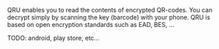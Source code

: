 QRU enables you to read the contents of encrypted QR-codes.
You can decrypt simply by scanning the key (barcode) with your phone.
QRU is based on open encryption standards such as EAD, BES, ...

TODO: android, play store, etc...